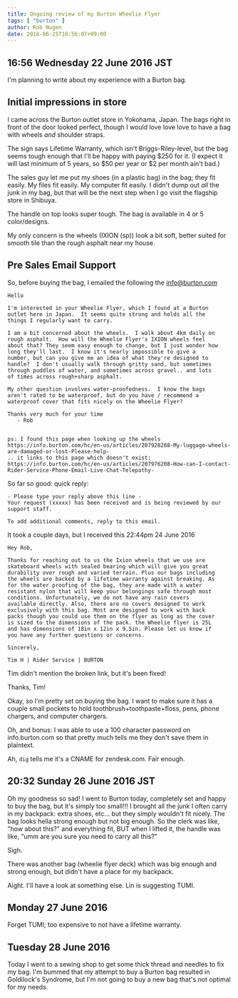 ```yaml
---
title: Ongoing review of my Burton Wheelie Flyer 
tags: [ "burton" ]
author: Rob Nugen
date: 2016-06-25T16:56:07+09:00
---
```


## 16:56 Wednesday 22 June 2016 JST

I'm planning to write about my experience with a Burton bag.

## Initial impressions in store

I came across the Burton outlet store in Yokohama, Japan. The bags
right in front of the door looked perfect, though I would love love
love to have a bag with wheels *and* shoulder straps.

The sign says Lifetime Warranty, which isn't Briggs-Riley-level, but
the bag seems tough enough that I'll be happy with paying $250 for
it.  (I expect it will last minimum of 5 years, so $50 per year or $2
per month ain't bad.)

The sales guy let me put my shoes (in a plastic bag) in the bag; they
fit easily.  My files fit easily.  My computer fit easily.  I didn't
dump out *all* the junk in my bag, but that will be the next step when
I go visit the flagship store in Shibuya.

The handle on top looks super tough.  The bag is available in 4 or 5
color/designs.

My only concern is the wheels (IXION (sp)) look a bit soft, better
suited for smooth tile than the rough asphalt near my house.

## Pre Sales Email Support

So, before buying the bag, I emailed the following the info@burton.com

    Hello

    I'm interested in your Wheelie Flyer, which I found at a Burton
    outlet here in Japan.  It seems quite strong and holds all the
    things I regularly want to carry.

    I am a bit concerned about the wheels.  I walk about 4km daily on
    rough asphalt.  How will the Wheelie Flyer's IXION wheels feel
    about that? They seem easy enough to change, but I just wonder how
    long they'll last.  I know it's nearly impossible to give a
    number, but can you give me an idea of what they're designed to
    handle?  I don't usually walk through gritty sand, but sometimes
    through puddles of water, and sometimes across gravel.. and lots
    of times across rough+sharp asphalt.

    My other question involves water-proofedness.  I know the bags
    aren't rated to be waterproof, but do you have / recommend a
    waterproof cover that fits nicely on the Wheelie Flyer?

    Thanks very much for your time
       - Rob


    ps: I found this page when looking up the wheels
    https://info.burton.com/hc/en-us/articles/207928288-My-luggage-wheels-are-damaged-or-lost-Please-help-
    .. it links to this page which doesn't exist:
    https://info.burton.com/hc/en-us/articles/207976208-How-can-I-contact-Rider-Service-Phone-Email-Live-Chat-Telepathy-

So far so good: quick reply:

    - Please type your reply above this line -
    Your request (xxxxx) has been received and is being reviewed by our support staff.

    To add additional comments, reply to this email.

It took a couple days, but I received this 22:44pm 24 June 2016

    Hey Rob,
    
    Thanks for reaching out to us the Ixion wheels that we use are
    skateboard wheels with sealed bearing which will give you great
    durability over rough and varied terrain. Plus our bags including
    the wheels are backed by a lifetime warranty against breaking. As
    for the water proofing of the bag, they are made with a water
    resistant nylon that will keep your belongings safe through most
    conditions. Unfortunately, we do not have any rain covers
    available directly. Also, there are no covers designed to work
    exclusively with this bag. Most are designed to work with back
    packs though you could use them on the flyer as long as the cover
    is sized to the dimensions of the pack. the Wheelie flyer is 25L
    and has dimensions of 18in x 12in x 9.5in. Please let us know if
    you have any further questions or concerns.
    
    Sincerely,
    
    Tim H | Rider Service | BURTON

Tim didn't mention the broken link, but it's been fixed!

Thanks, Tim!

Okay, so I'm pretty set on buying the bag.  I want to make sure it has
a couple small pockets to hold toothbrush+toothpaste+floss, pens,
phone chargers, and computer chargers.

Oh, and bonus: I was able to use a 100 character password on
info.burton.com so that pretty much tells me they don't save them in
plaintext.

Ah, `dig` tells me it's a CNAME for zendesk.com.  Fair enough.

## 20:32 Sunday 26 June 2016 JST

Oh my goodness so sad!  I went to Burton today, completely set and
happy to buy the bag, but it's simply too small!!!  I brought all the
junk I often carry in my backpack: extra shoes, etc... but they simply
wouldn't fit nicely.  The bag looks hella strong enough but not big
enough.  So the clerk was like, "how about this?" and everything fit,
BUT when I lifted it, the handle was like, "umm are you sure you need
to carry all this?"

Sigh.

There was another bag (wheelie flyer deck) which was big enough and
strong enough, but didn't have a place for my backpack.

Aight.  I'll have a look at something else.  Lin is suggesting TUMI.

## Monday 27 June 2016

Forget TUMI; too expensive to not have a lifetime warranty.

## Tuesday 28 June 2016

Today I went to a sewing shop to get some thick thread and needles to
fix my bag.  I'm bummed that my attempt to buy a Burton bag resulted
in Goldilock's Syndrome, but I'm not going to buy a new bag that's not
optimal for my needs.

